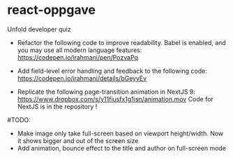 # react-oppgave

Unfold developer quiz

- Refactor the following code to improve readability. Babel is enabled, and you may use all modern language features: https://codepen.io/irahmani/pen/PozvaPq
- Add field-level error handling and feedback to the following code: 
https://codepen.io/irahmani/details/bGeyvEv

- Replicate the following page-transition animation in NextJS 9: https://www.dropbox.com/s/y11fiusfx1g1isn/animation.mov
Code for NextJS is in the repository !

#TODO: 
- Make image only take full-screen based on viewport height/width. Now it shows bigger and out of the screen size
- Add animation, bounce effect to the title and author on full-screen mode
